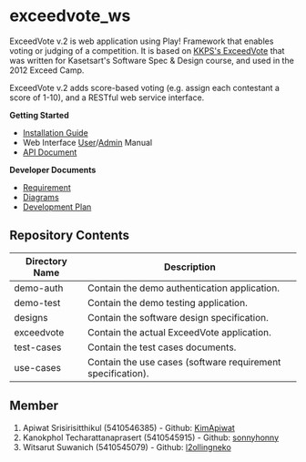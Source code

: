 exceedvote_ws
=============

ExceedVote v.2 is web application using Play! Framework that enables voting or judging of a competition. It is based on [KKPS's ExceedVote](https://github.com/KKPS/exceedvote) that was written for Kasetsart's Software Spec & Design course, and used in the 2012 Exceed Camp.

ExceedVote v.2 adds score-based voting (e.g. assign each contestant a score of 1-10), and a RESTful web service interface.

**Getting Started**

* [Installation Guide](https://github.com/AKWEXV/exceedvote_ws/wiki/Installation-Guide)
* Web Interface [User](https://github.com/AKWEXV/exceedvote_ws/wiki/User-Web-Manual)/[Admin](https://github.com/AKWEXV/exceedvote_ws/wiki/Admin-Web-Manual) Manual
* [API Document](https://github.com/AKWEXV/exceedvote_ws/wiki/API-Document)

**Developer Documents**

* [Requirement](https://github.com/AKWEXV/exceedvote_ws/wiki/Requirement)
* [Diagrams](https://github.com/AKWEXV/exceedvote_ws/wiki/Diagrams)
* [Development Plan](https://github.com/AKWEXV/exceedvote_ws/wiki/Development-Plan)

Repository Contents
-------------
| Directory Name | Description |
| -------------- | ----------- |
| demo-auth      | Contain the demo authentication application. |
| demo-test      | Contain the demo testing application. |
| designs        | Contain the software design specification. |
| exceedvote     | Contain the actual ExceedVote application. |
| test-cases     | Contain the test cases documents. |
| use-cases      | Contain the use cases (software requirement specification). |

Member
-------------
1. Apiwat Srisirisitthikul (5410546385) - Github: [KimApiwat](https://github.com/KimApiwat)
2. Kanokphol Techarattanaprasert (5410545915) - Github: [sonnyhonny](https://github.com/sonnyhonny)
3. Witsarut Suwanich (5410545079) - Github: [l2ollingneko](https://github.com/l2ollingneko)
